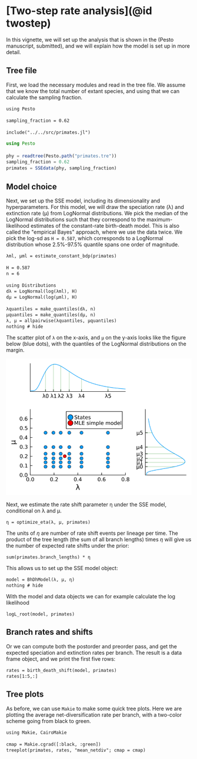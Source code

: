 # [Two-step rate analysis](@id twostep)

In this vignette, we will set up the analysis that is shown in the (Pesto manuscript, submitted), and we will explain how the model is set up in more detail.

## Tree file

First, we load the necessary modules and read in the tree file. We assume that we know the total number of extant species, and using that we can calculate the sampling fraction.

```@setup twostep
using Pesto

sampling_fraction = 0.62

include("../../src/primates.jl")
```
```julia twostep
using Pesto

phy = readtree(Pesto.path("primates.tre"))
sampling_fraction = 0.62
primates = SSEdata(phy, sampling_fraction)
```

## Model choice

Next, we set up the SSE model, including its dimensionality and hyperparameters. For this model, we will draw the speciation rate (λ) and extinction rate (µ) from LogNormal distributions. We pick the median of the LogNormal distributions such that they correspond to the maximum-likelihood estimates of the constant-rate birth-death model. This is also called the "empirical Bayes" approach, where we use the data twice. We pick the log-sd as `H = 0.587`, which corresponds to a LogNormal distribution whose 2.5%-97.5% quantile spans one order of magnitude. 

```@example twostep
λml, μml = estimate_constant_bdp(primates)

H = 0.587
n = 6

using Distributions
dλ = LogNormal(log(λml), H)
dμ = LogNormal(log(µml), H)

λquantiles = make_quantiles(dλ, n)
µquantiles = make_quantiles(dμ, n)
λ, μ = allpairwise(λquantiles, µquantiles)
nothing # hide
```
The scatter plot of `λ` on the x-axis, and `µ` on the y-axis looks like the figure below (blue dots), with the quantiles of the LogNormal distributions on the margin.

![primatestree](../assets/quantiles.svg)

Next, we estimate the rate shift parameter η under the SSE model, conditional on λ and µ.
```@example twostep
η = optimize_eta(λ, µ, primates)
```

The units of $\eta$ are number of rate shift events per lineage per time. The product of the tree length (the sum of all branch lengths) times $\eta$ will give us the number of expected rate shifts under the prior:
```@example twostep
sum(primates.branch_lengths) * η
```

This allows us to set up the SSE model object:
```@example twostep
model = BhDhModel(λ, μ, η)
nothing # hide
```

With the model and data objects we can for example calculate the log likelihood
```@example twostep
logL_root(model, primates)
```

## Branch rates and shifts
Or we can compute both the postorder and preorder pass, and get the expected speciation and extinction rates per branch. The result is a data frame object, and we print the first five rows:
```@example twostep
rates = birth_death_shift(model, primates)
rates[1:5,:]
```

## Tree plots

As before, we can use `Makie` to make some quick tree plots. Here we are plotting the average net-diversification rate per branch, with a two-color scheme going from black to green.
```@example twostep
using Makie, CairoMakie

cmap = Makie.cgrad([:black, :green])
treeplot(primates, rates, "mean_netdiv"; cmap = cmap)
```
